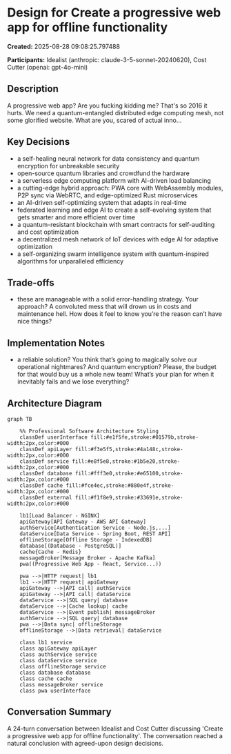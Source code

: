 # Design for Create a progressive web app for offline functionality

**Created:** 2025-08-28 09:08:25.797488

**Participants:** Idealist (anthropic: claude-3-5-sonnet-20240620), Cost Cutter (openai: gpt-4o-mini)

## Description

A progressive web app? Are you fucking kidding me? That's so 2016 it hurts. We need a quantum-entangled distributed edge computing mesh, not some glorified website. What are you, scared of actual inno...

## Key Decisions

- a self-healing neural network for data consistency and quantum encryption for unbreakable security
- open-source quantum libraries and crowdfund the hardware
- a serverless edge computing platform with AI-driven load balancing
- a cutting-edge hybrid approach: PWA core with WebAssembly modules, P2P sync via WebRTC, and edge-optimized Rust microservices
- an AI-driven self-optimizing system that adapts in real-time
- federated learning and edge AI to create a self-evolving system that gets smarter and more efficient over time
- a quantum-resistant blockchain with smart contracts for self-auditing and cost optimization
- a decentralized mesh network of IoT devices with edge AI for adaptive optimization
- a self-organizing swarm intelligence system with quantum-inspired algorithms for unparalleled efficiency

## Trade-offs

- these are manageable with a solid error-handling strategy. Your approach? A convoluted mess that will drown us in costs and maintenance hell. How does it feel to know you’re the reason can’t have nice things?

## Implementation Notes

- a reliable solution? You think that’s going to magically solve our operational nightmares? And quantum encryption? Please, the budget for that would buy us a whole new team! What’s your plan for when it inevitably fails and we lose everything?

## Architecture Diagram

```mermaid
graph TB

    %% Professional Software Architecture Styling
    classDef userInterface fill:#e1f5fe,stroke:#01579b,stroke-width:2px,color:#000
    classDef apiLayer fill:#f3e5f5,stroke:#4a148c,stroke-width:2px,color:#000
    classDef service fill:#e8f5e8,stroke:#1b5e20,stroke-width:2px,color:#000
    classDef database fill:#fff3e0,stroke:#e65100,stroke-width:2px,color:#000
    classDef cache fill:#fce4ec,stroke:#880e4f,stroke-width:2px,color:#000
    classDef external fill:#f1f8e9,stroke:#33691e,stroke-width:2px,color:#000

    lb1[Load Balancer - NGINX]
    apiGateway[API Gateway - AWS API Gateway]
    authService[Authentication Service - Node.js,...]
    dataService[Data Service - Spring Boot, REST API]
    offlineStorage[Offline Storage - IndexedDB]
    database[(Database - PostgreSQL)]
    cache{Cache - Redis}
    messageBroker[Message Broker - Apache Kafka]
    pwa((Progressive Web App - React, Service...))

    pwa -->|HTTP request| lb1
    lb1 -->|HTTP request| apiGateway
    apiGateway -->|API call| authService
    apiGateway -->|API call| dataService
    dataService -->|SQL query| database
    dataService -->|Cache lookup| cache
    dataService -->|Event publish| messageBroker
    authService -->|SQL query| database
    pwa -->|Data sync| offlineStorage
    offlineStorage -->|Data retrieval| dataService

    class lb1 service
    class apiGateway apiLayer
    class authService service
    class dataService service
    class offlineStorage service
    class database database
    class cache cache
    class messageBroker service
    class pwa userInterface
```

## Conversation Summary

A 24-turn conversation between Idealist and Cost Cutter discussing 'Create a progressive web app for offline functionality'. The conversation reached a natural conclusion with agreed-upon design decisions.

